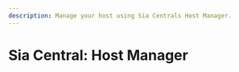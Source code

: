 ```yaml
---
description: Manage your host using Sia Centrals Host Manager.
---
```


# Sia Central: Host Manager

##

